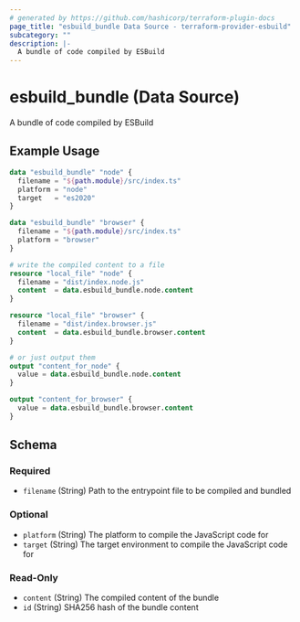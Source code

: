 ```yaml
---
# generated by https://github.com/hashicorp/terraform-plugin-docs
page_title: "esbuild_bundle Data Source - terraform-provider-esbuild"
subcategory: ""
description: |-
  A bundle of code compiled by ESBuild
---
```


# esbuild_bundle (Data Source)

A bundle of code compiled by ESBuild

## Example Usage

```terraform
data "esbuild_bundle" "node" {
  filename = "${path.module}/src/index.ts"
  platform = "node"
  target   = "es2020"
}

data "esbuild_bundle" "browser" {
  filename = "${path.module}/src/index.ts"
  platform = "browser"
}

# write the compiled content to a file
resource "local_file" "node" {
  filename = "dist/index.node.js"
  content  = data.esbuild_bundle.node.content
}

resource "local_file" "browser" {
  filename = "dist/index.browser.js"
  content  = data.esbuild_bundle.browser.content
}

# or just output them
output "content_for_node" {
  value = data.esbuild_bundle.node.content
}

output "content_for_browser" {
  value = data.esbuild_bundle.browser.content
}
```

<!-- schema generated by tfplugindocs -->
## Schema

### Required

- `filename` (String) Path to the entrypoint file to be compiled and bundled

### Optional

- `platform` (String) The platform to compile the JavaScript code for
- `target` (String) The target environment to compile the JavaScript code for

### Read-Only

- `content` (String) The compiled content of the bundle
- `id` (String) SHA256 hash of the bundle content


